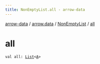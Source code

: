 ```yaml
---
title: NonEmptyList.all - arrow-data
---
```


[arrow-data](../../index.html) / [arrow.data](../index.html) / [NonEmptyList](index.html) / [all](./all.html)

# all

`val all: `[`List`](https://kotlinlang.org/api/latest/jvm/stdlib/kotlin.collections/-list/index.html)`<`[`A`](index.html#A)`>`